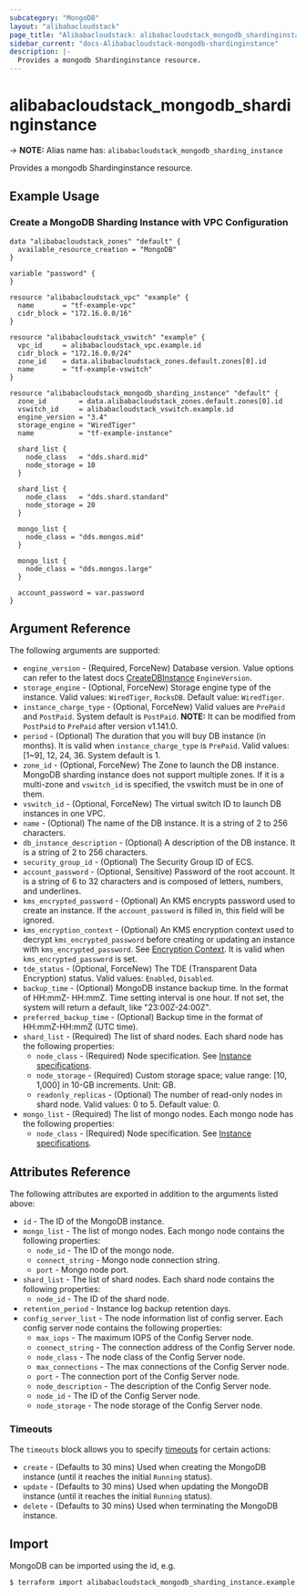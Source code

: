 ```yaml
---
subcategory: "MongoDB"
layout: "alibabacloudstack"
page_title: "Alibabacloudstack: alibabacloudstack_mongodb_shardinginstance"
sidebar_current: "docs-Alibabacloudstack-mongodb-shardinginstance"
description: |- 
  Provides a mongodb Shardinginstance resource.
---
```


# alibabacloudstack_mongodb_shardinginstance
-> **NOTE:** Alias name has: `alibabacloudstack_mongodb_sharding_instance`

Provides a mongodb Shardinginstance resource.

## Example Usage

### Create a MongoDB Sharding Instance with VPC Configuration

```hcl
data "alibabacloudstack_zones" "default" {
  available_resource_creation = "MongoDB"
}

variable "password" {
}

resource "alibabacloudstack_vpc" "example" {
  name       = "tf-example-vpc"
  cidr_block = "172.16.0.0/16"
}

resource "alibabacloudstack_vswitch" "example" {
  vpc_id     = alibabacloudstack_vpc.example.id
  cidr_block = "172.16.0.0/24"
  zone_id    = data.alibabacloudstack_zones.default.zones[0].id
  name       = "tf-example-vswitch"
}

resource "alibabacloudstack_mongodb_sharding_instance" "default" {
  zone_id        = data.alibabacloudstack_zones.default.zones[0].id
  vswitch_id     = alibabacloudstack_vswitch.example.id
  engine_version = "3.4"
  storage_engine = "WiredTiger"
  name           = "tf-example-instance"

  shard_list {
    node_class   = "dds.shard.mid"
    node_storage = 10
  }

  shard_list {
    node_class   = "dds.shard.standard"
    node_storage = 20
  }

  mongo_list {
    node_class = "dds.mongos.mid"
  }

  mongo_list {
    node_class = "dds.mongos.large"
  }

  account_password = var.password
}
```

## Argument Reference

The following arguments are supported:

* `engine_version` - (Required, ForceNew) Database version. Value options can refer to the latest docs [CreateDBInstance](https://www.alibabacloud.com/help/zh/doc-detail/61884.htm) `EngineVersion`.
* `storage_engine` - (Optional, ForceNew) Storage engine type of the instance. Valid values: `WiredTiger`, `RocksDB`. Default value: `WiredTiger`.
* `instance_charge_type` - (Optional, ForceNew) Valid values are `PrePaid` and `PostPaid`. System default is `PostPaid`. **NOTE:** It can be modified from `PostPaid` to `PrePaid` after version v1.141.0.
* `period` - (Optional) The duration that you will buy DB instance (in months). It is valid when `instance_charge_type` is `PrePaid`. Valid values: [1~9], 12, 24, 36. System default is 1.
* `zone_id` - (Optional, ForceNew) The Zone to launch the DB instance. MongoDB sharding instance does not support multiple zones. If it is a multi-zone and `vswitch_id` is specified, the vswitch must be in one of them.
* `vswitch_id` - (Optional, ForceNew) The virtual switch ID to launch DB instances in one VPC.
* `name` - (Optional) The name of the DB instance. It is a string of 2 to 256 characters.
* `db_instance_description` - (Optional) A description of the DB instance. It is a string of 2 to 256 characters.
* `security_group_id` - (Optional) The Security Group ID of ECS.
* `account_password` - (Optional, Sensitive) Password of the root account. It is a string of 6 to 32 characters and is composed of letters, numbers, and underlines.
* `kms_encrypted_password` - (Optional) An KMS encrypts password used to create an instance. If the `account_password` is filled in, this field will be ignored.
* `kms_encryption_context` - (Optional) An KMS encryption context used to decrypt `kms_encrypted_password` before creating or updating an instance with `kms_encrypted_password`. See [Encryption Context](https://www.alibabacloud.com/help/doc-detail/42975.htm). It is valid when `kms_encrypted_password` is set.
* `tde_status` - (Optional, ForceNew) The TDE (Transparent Data Encryption) status. Valid values: `Enabled`, `Disabled`.
* `backup_time` - (Optional) MongoDB instance backup time. In the format of HH:mmZ- HH:mmZ. Time setting interval is one hour. If not set, the system will return a default, like "23:00Z-24:00Z".
* `preferred_backup_time` - (Optional) Backup time in the format of HH:mmZ-HH:mmZ (UTC time).
* `shard_list` - (Required) The list of shard nodes. Each shard node has the following properties:
  * `node_class` - (Required) Node specification. See [Instance specifications](https://www.alibabacloud.com/help/doc-detail/57141.htm).
  * `node_storage` - (Required) Custom storage space; value range: [10, 1,000] in 10-GB increments. Unit: GB.
  * `readonly_replicas` - (Optional) The number of read-only nodes in shard node. Valid values: 0 to 5. Default value: 0.
* `mongo_list` - (Required) The list of mongo nodes. Each mongo node has the following properties:
  * `node_class` - (Required) Node specification. See [Instance specifications](https://www.alibabacloud.com/help/doc-detail/57141.htm).

## Attributes Reference

The following attributes are exported in addition to the arguments listed above:

* `id` - The ID of the MongoDB instance.
* `mongo_list` - The list of mongo nodes. Each mongo node contains the following properties:
  * `node_id` - The ID of the mongo node.
  * `connect_string` - Mongo node connection string.
  * `port` - Mongo node port.
* `shard_list` - The list of shard nodes. Each shard node contains the following properties:
  * `node_id` - The ID of the shard node.
* `retention_period` - Instance log backup retention days.
* `config_server_list` - The node information list of config server. Each config server node contains the following properties:
  * `max_iops` - The maximum IOPS of the Config Server node.
  * `connect_string` - The connection address of the Config Server node.
  * `node_class` - The node class of the Config Server node.
  * `max_connections` - The max connections of the Config Server node.
  * `port` - The connection port of the Config Server node.
  * `node_description` - The description of the Config Server node.
  * `node_id` - The ID of the Config Server node.
  * `node_storage` - The node storage of the Config Server node.

### Timeouts

The `timeouts` block allows you to specify [timeouts](https://www.terraform.io/docs/configuration-0-11/resources.html#timeouts) for certain actions:

* `create` - (Defaults to 30 mins) Used when creating the MongoDB instance (until it reaches the initial `Running` status).
* `update` - (Defaults to 30 mins) Used when updating the MongoDB instance (until it reaches the initial `Running` status).
* `delete` - (Defaults to 30 mins) Used when terminating the MongoDB instance.

## Import

MongoDB can be imported using the id, e.g.

```bash
$ terraform import alibabacloudstack_mongodb_sharding_instance.example dds-bp1291daeda44195
```